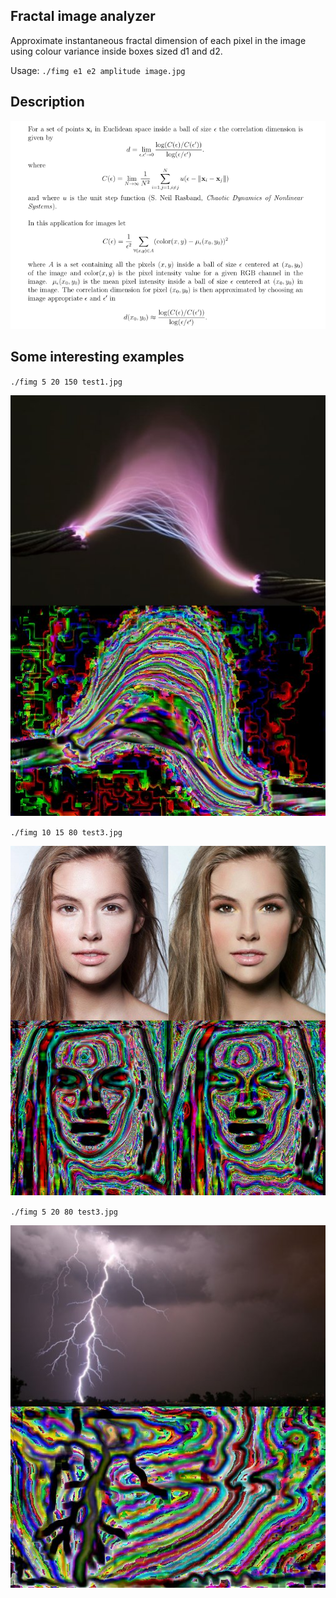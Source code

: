 ## Fractal image analyzer

Approximate instantaneous fractal dimension of each pixel in the image using colour variance inside boxes sized d1 and d2.

Usage: `./fimg e1 e2 amplitude image.jpg`

## Description

![alt text](defn.png)

## Some interesting examples

`./fimg 5 20 150 test1.jpg`

![alt text](s1.jpg)

`./fimg 10 15 80 test3.jpg`

![alt text](s2.jpg)

`./fimg 5 20 80 test3.jpg`

![alt text](s3.jpg)
